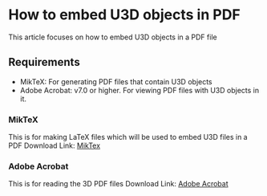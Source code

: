 # How to embed U3D objects in PDF

This article focuses on how to embed U3D objects in a PDF file

## Requirements

+ MikTeX: For generating PDF files that contain U3D objects
+ Adobe Acrobat: v7.0 or higher. For viewing PDF files with U3D objects in it.

### MikTeX

This is for making LaTeX files which will be used to embed U3D files in a PDF
Download Link: [MikTex](http://miktex.org/download)

### Adobe Acrobat

This is for reading the 3D PDF files
Download Link: [Adobe Acrobat](https://get.adobe.com/reader/)
